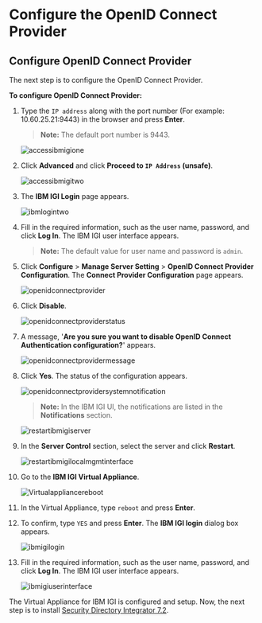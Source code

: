 [title]: # (Configure the OpenID Connect Provider)
[tags]: # (introduction)
[priority]: # (104)
# Configure the OpenID Connect Provider

## Configure OpenID Connect Provider
The next step is to configure the OpenID Connect Provider. 

__To configure OpenID Connect Provider:__

1. Type the `IP address` along with the port number (For example: 10.60.25.21:9443) in the browser and press __Enter__.

   >**Note:** The default port number is 9443.

   ![accessibmigione](images/accessibmigione.png)

1. Click __Advanced__ and click __Proceed to `IP Address` (unsafe)__.

   ![accessibmigitwo](images/accessibmigitwo.png)

1. The __IBM IGI Login__ page appears.

      ![ibmlogintwo](images/ibmlogintwo.png)
1. Fill in the required information, such as the user name, password, and click __Log In__. The IBM IGI user interface appears.
     >**Note:** The default value for user name and password is `admin`.

1. Click __Configure__ > __Manage Server Setting__ > __OpenID Connect Provider Configuration__. The __Connect Provider Configuration__ page appears.

   ![openidconnectprovider](images/openidconnectprovider.png)
1. Click __Disable__.

   ![openidconnectproviderstatus](images/openidconnectproviderstatus.png)
1. A message, '__Are you sure you want to disable OpenID Connect Authentication configuration?__' appears.

   ![openidconnectprovidermessage](images/openidconnectprovidermessage.png)
1. Click __Yes__. The status of the configuration appears.

   ![openidconnectprovidersystemnotification](images/openidconnectprovidersystemnotification.png)

   >**Note:** In the IBM IGI UI, the notifications are listed in the __Notifications__ section.

   ![restartibmigiserver](images/restartibmigiserver.png)
1. In the __Server Control__ section, select the server and click __Restart__.

   ![restartibmigilocalmgmtinterface](images/restartibmigilocalmgmtinterface.png)
1. Go to the __IBM IGI Virtual Appliance__.

   ![Virtualappliancereboot](images/Virtualappliancereboot.png)
1. In the Virtual Appliance, type `reboot` and press __Enter__.
1. To confirm, type `YES` and press __Enter__. The __IBM IGI login__ dialog box appears.

   ![ibmigilogin](images/ibmigilogin.png)
1. Fill in the required information, such as the user name, password, and click __Log In__. The IBM IGI user interface appears.

   ![ibmigiuserinterface](images/ibmigiuserinterface.png)

The Virtual Appliance for IBM IGI is configured and setup. Now, the next step is to install [Security Directory Integrator 7.2](installing-security-directory-integrator-2.md).
